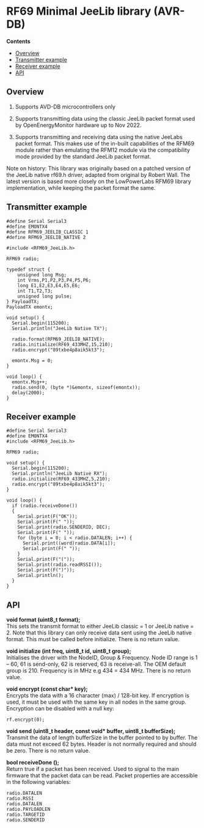 # RF69 Minimal JeeLib library (AVR-DB)

**Contents**

- [Overview](#overview)
- [Transmitter example](#transmitter-example)
- [Receiver example](#receiver-example)
- [API](#api)

## Overview

1. Supports AVD-DB microcontrollers only

2. Supports transmitting data using the classic JeeLib packet format used by OpenEnergyMonitor hardware up to Nov 2022.

3. Supports transmitting and receiving data using the native JeeLabs packet format. This makes use of the in-built capabilities of the RFM69 module rather than emulating the RFM12 module via the compatibility mode provided by the standard JeeLib packet format. 

Note on history: This library was originally based on a patched version of the JeeLib native rf69.h driver, adapted from original by Robert Wall. The latest version is based more closely on the LowPowerLabs RFM69 library implementation, while keeping the packet format the same.

## Transmitter example

    #define Serial Serial3
    #define EMONTX4
    #define RFM69_JEELIB_CLASSIC 1
    #define RFM69_JEELIB_NATIVE 2

    #include <RFM69_JeeLib.h>

    RFM69 radio;

    typedef struct {
        unsigned long Msg;
        int Vrms,P1,P2,P3,P4,P5,P6; 
        long E1,E2,E3,E4,E5,E6; 
        int T1,T2,T3;
        unsigned long pulse;
    } PayloadTX;
    PayloadTX emontx;

    void setup() {
      Serial.begin(115200);
      Serial.println("JeeLib Native TX");

      radio.format(RFM69_JEELIB_NATIVE);
      radio.initialize(RF69_433MHZ,15,210);
      radio.encrypt("89txbe4p8aik5kt3");

      emontx.Msg = 0;
    }

    void loop() {
      emontx.Msg++;
      radio.send(0, (byte *)&emontx, sizeof(emontx));
      delay(2000);
    }

## Receiver example

    #define Serial Serial3
    #define EMONTX4
    #include <RFM69_JeeLib.h>

    RFM69 radio;

    void setup() {
      Serial.begin(115200);
      Serial.println("JeeLib Native RX");
      radio.initialize(RF69_433MHZ,5,210);
      radio.encrypt("89txbe4p8aik5kt3");
    }

    void loop() {
      if (radio.receiveDone())
      {
        Serial.print(F("OK")); 
        Serial.print(F(" "));
        Serial.print(radio.SENDERID, DEC);
        Serial.print(F(" "));
        for (byte i = 0; i < radio.DATALEN; i++) {
          Serial.print((word)radio.DATA[i]);
          Serial.print(F(" "));
        }
        Serial.print(F("("));
        Serial.print(radio.readRSSI());
        Serial.print(F(")"));
        Serial.println();
      }
    }

## API

**void format (uint8_t format);**<br>
This sets the transmit format to either JeeLib classic = 1 or JeeLib native = 2. Note that this library can only receive data sent using the JeeLib native format. This must be called before initialize. There is no return value.

**void initialize (int freq, uint8_t id, uint8_t group);**<br>
Initialises the driver with the NodeID, Group & Frequency. Node ID range is 1 – 60, 61 is
send-only, 62 is reserved, 63 is receive-all. The OEM default group is 210. Frequency is in
MHz e.g 434 = 434 MHz. There is no return value.

**void encrypt (const char\* key);**<br>
Encrypts the data with a 16 character (max) / 128-bit key. If encryption is used, it must be
used with the same key in all nodes in the same group. Encryption can be disabled with a
null key:

    rf.encrypt(0);

**void send (uint8_t header, const void\* buffer, uint8_t bufferSize);**<br>
Transmit the data of length bufferSize in the buffer pointed to by buffer. The data must not exceed
62 bytes. Header is not normally required and should be zero. There is no return value.

**bool receiveDone ();**<br>
Return true if a packet has been received. Used to signal to the main firmware that the packet data can be read. Packet properties are accessible in the following variables:

    radio.DATALEN
    radio.RSSI
    radio.DATALEN
    radio.PAYLOADLEN
    radio.TARGETID
    radio.SENDERID
